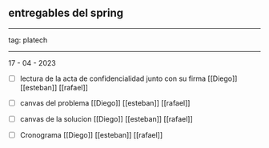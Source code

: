 
## entregables del spring

---

tag: platech

---

17 - 04 - 2023

- [ ] lectura de la acta de confidencialidad junto con su firma [[Diego]] [[esteban]] [[rafael]]  
- [ ] canvas del problema [[Diego]] [[esteban]] [[rafael]] 
- [ ] canvas de la solucion [[Diego]] [[esteban]] [[rafael]]
- [ ] Cronograma [[Diego]] [[esteban]] [[rafael]]

